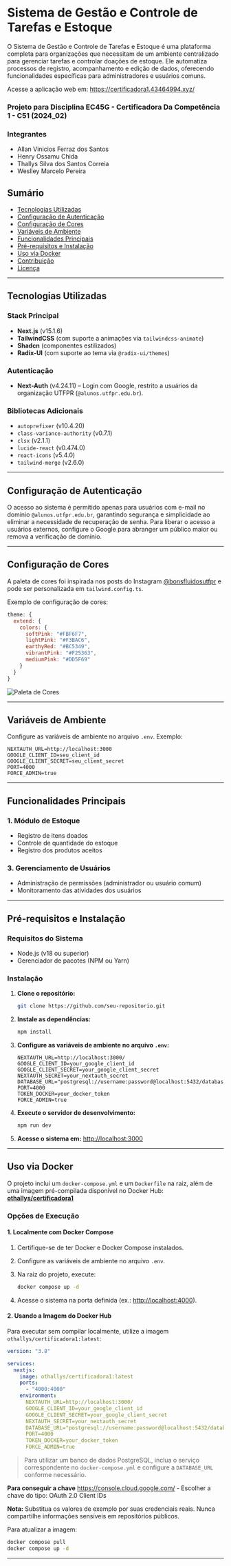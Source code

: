 # Sistema de Gestão e Controle de Tarefas e Estoque

O Sistema de Gestão e Controle de Tarefas e Estoque é uma plataforma completa para organizações que necessitam de um ambiente centralizado para gerenciar tarefas e controlar doações de estoque. Ele automatiza processos de registro, acompanhamento e edição de dados, oferecendo funcionalidades específicas para administradores e usuários comuns.

Acesse a aplicação web em: https://certificadora1.43464994.xyz/

### Projeto para Disciplina EC45G - Certificadora Da Competência 1 - C51 (2024_02)

### Integrantes
- Allan Vinicios Ferraz dos Santos
- Henry Ossamu Chida
- Thallys Silva dos Santos Correia
- Weslley Marcelo Pereira

## Sumário

- [Tecnologias Utilizadas](#tecnologias-utilizadas)
- [Configuração de Autenticação](#configuração-de-autenticação)
- [Configuração de Cores](#configuração-de-cores)
- [Variáveis de Ambiente](#variáveis-de-ambiente)
- [Funcionalidades Principais](#funcionalidades-principais)
- [Pré-requisitos e Instalação](#pré-requisitos-e-instalação)
- [Uso via Docker](#uso-via-docker)
- [Contribuição](#contribuição)
- [Licença](#licença)

---

## Tecnologias Utilizadas

### Stack Principal

- **Next.js** (v15.1.6)
- **TailwindCSS** (com suporte a animações via `tailwindcss-animate`)
- **Shadcn** (componentes estilizados)
- **Radix-UI** (com suporte ao tema via `@radix-ui/themes`)

### Autenticação

- **Next-Auth** (v4.24.11) – Login com Google, restrito a usuários da organização UTFPR (`@alunos.utfpr.edu.br`).

### Bibliotecas Adicionais

- `autoprefixer` (v10.4.20)
- `class-variance-authority` (v0.7.1)
- `clsx` (v2.1.1)
- `lucide-react` (v0.474.0)
- `react-icons` (v5.4.0)
- `tailwind-merge` (v2.6.0)

---

## Configuração de Autenticação

O acesso ao sistema é permitido apenas para usuários com e-mail no domínio `@alunos.utfpr.edu.br`, garantindo segurança e simplicidade ao eliminar a necessidade de recuperação de senha. Para liberar o acesso a usuários externos, configure o Google para abranger um público maior ou remova a verificação de domínio.

---

## Configuração de Cores

A paleta de cores foi inspirada nos posts do Instagram [@bonsfluidosutfpr](https://www.instagram.com/bonsfluidosutfpr/) e pode ser personalizada em `tailwind.config.ts`.

Exemplo de configuração de cores:

```javascript
theme: {
  extend: {
    colors: {
      softPink: "#FBF6F7",
      lightPink: "#F3BAC6",
      earthyRed: "#BC5349",
      vibrantPink: "#F25363",
      mediumPink: "#DD5F69"
    }
  }
}
```

![Paleta de Cores](./public/colors.jpg)

---

## Variáveis de Ambiente

Configure as variáveis de ambiente no arquivo `.env`. Exemplo:

```env
NEXTAUTH_URL=http://localhost:3000
GOOGLE_CLIENT_ID=seu_client_id
GOOGLE_CLIENT_SECRET=seu_client_secret
PORT=4000
FORCE_ADMIN=true
```

---

## Funcionalidades Principais

### 1. Módulo de Estoque

- Registro de itens doados
- Controle de quantidade do estoque
- Registro dos produtos aceitos

### 3. Gerenciamento de Usuários

- Administração de permissões (administrador ou usuário comum)
- Monitoramento das atividades dos usuários

---

## Pré-requisitos e Instalação

### Requisitos do Sistema

- Node.js (v18 ou superior)
- Gerenciador de pacotes (NPM ou Yarn)

### Instalação

1. **Clone o repositório:**

   ```bash
   git clone https://github.com/seu-repositorio.git
   ```

2. **Instale as dependências:**

   ```bash
   npm install
   ```

3. **Configure as variáveis de ambiente no arquivo `.env`:**

   ```env
   NEXTAUTH_URL=http://localhost:3000/
   GOOGLE_CLIENT_ID=your_google_client_id
   GOOGLE_CLIENT_SECRET=your_google_client_secret
   NEXTAUTH_SECRET=your_nextauth_secret
   DATABASE_URL="postgresql://username:password@localhost:5432/database_name"
   PORT=4000
   TOKEN_DOCKER=your_docker_token
   FORCE_ADMIN=true
   ```

4. **Execute o servidor de desenvolvimento:**

   ```bash
   npm run dev
   ```

5. **Acesse o sistema em:**
   [http://localhost:3000](http://localhost:3000)

---

## Uso via Docker

O projeto inclui um `docker-compose.yml` e um `Dockerfile` na raiz, além de uma imagem pré-compilada disponível no Docker Hub:
[**othallys/certificadora1**](https://hub.docker.com/r/othallys/certificadora1)

### Opções de Execução

#### 1. Localmente com Docker Compose

1. Certifique-se de ter Docker e Docker Compose instalados.
2. Configure as variáveis de ambiente no arquivo `.env`.
3. Na raiz do projeto, execute:

   ```bash
   docker compose up -d
   ```

4. Acesse o sistema na porta definida (ex.: [http://localhost:4000](http://localhost:4000)).

#### 2. Usando a Imagem do Docker Hub

Para executar sem compilar localmente, utilize a imagem `othallys/certificadora1:latest`:

```yaml
version: "3.8"

services:
  nextjs:
    image: othallys/certificadora1:latest
    ports:
      - "4000:4000"
    environment:
      NEXTAUTH_URL=http://localhost:3000/
      GOOGLE_CLIENT_ID=your_google_client_id
      GOOGLE_CLIENT_SECRET=your_google_client_secret
      NEXTAUTH_SECRET=your_nextauth_secret
      DATABASE_URL="postgresql://username:password@localhost:5432/database_name"
      PORT=4000
      TOKEN_DOCKER=your_docker_token
      FORCE_ADMIN=true
```

> Para utilizar um banco de dados PostgreSQL, inclua o serviço correspondente no `docker-compose.yml` e configure a `DATABASE_URL` conforme necessário.

**Para conseguir a chave** https://console.cloud.google.com/ - Escolher a chave do tipo: OAuth 2.0 Client IDs

**Nota:** Substitua os valores de exemplo por suas credenciais reais. Nunca compartilhe informações sensíveis em repositórios públicos.

Para atualizar a imagem:

```bash
docker compose pull
docker compose up -d
```

---
